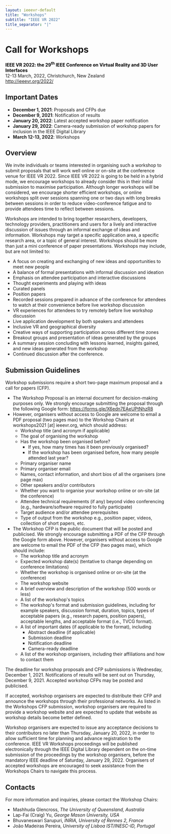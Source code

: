 ```yaml
---
layout: ieeevr-default
title: "Workshops"
subtitle: "IEEE VR 2022"
title_separator: "|"
---
```


<div>
<h1 id="cfp-workshops"> Call for Workshops</h1>
<p>
    <strong style="color: black">IEEE VR 2022: the 29<sup>th</sup> IEEE Conference on Virtual Reality and 3D User Interfaces</strong>
    <br />
    12-13 March, 2022, Christchurch, New Zealand
    <br />
    <a href="http://ieeevr.org/2022/">http://ieeevr.org/2022/</a>
</p>
    
<h2 id="important-dates"> Important Dates </h2>
<ul>
    <li><b>December 1, 2021</b>:    Proposals and CFPs due</li>
    <li><b>December 9, 2021</b>:    Notification of results</li>
    <li><b>January 20, 2022</b>:    Latest accepted workshop paper notification</li>
    <li><b>January 29, 2022</b>:    Camera-ready submission of workshop papers for inclusion in the IEEE Digital Library</li>
    <li><b>March 12-13, 2022</b>:   Workshops</li>
</ul>

<h2 id="overview">Overview</h2>
<p>
    We invite individuals or teams interested in organising such a workshop to submit proposals that will
    work well online or on-site at the conference venue for IEEE VR 2022. Since IEEE VR 2022 is going
    to be held in a hybrid mode, we encourage workshops to already consider this in their initial
    submission to maximise participation. Although longer workshops will be considered, we encourage
    shorter efficient workshops, or online workshops split over sessions spanning one or two days with
    long breaks between sessions in order to reduce video-conference fatigue and to provide attendees
    time to reflect between sessions.
</p>
<p>
    Workshops are intended to bring together researchers, developers, technology providers,
    practitioners and users for a lively and interactive discussion of issues through an informal exchange
    of ideas and information. Workshops may target a specific application area, a specific research area,
    or a topic of general interest. Workshops should be more than just a mini conference of paper
    presentations. Workshops may include, but are not limited to:
    <ul>
        <li>A focus on creating and exchanging of new ideas and opportunities to meet new people</li>
        <li>A balance of formal presentations with informal discussion and ideation</li>
        <li>Emphasis on attendee participation and interactive discussions</li>
        <li>Thought experiments and playing with ideas</li>
        <li>Curated panels</li>
        <li>Position papers</li>
        <li>Recorded sessions prepared in advance of the conference for attendees to watch at their
            convenience before live workshop discussion</li>
        <li>VR experiences for attendees to try remotely before live workshop discussion</li>
        <li>Live application development by both speakers and attendees</li>
        <li>Inclusive VR and geographical diversity</li>
        <li>Creative ways of supporting participation across different time zones</li>
        <li>Breakout groups and presentation of ideas generated by the groups</li>
        <li>A summary session concluding with lessons learned, insights gained, and new ideas
            generated from the workshop</li>
        <li>Continued discussion after the conference.</li>
    </ul>
</p>

<h2 id="submission-guidelines">Submission Guidelines</h2>
<p>
    Workshop submissions require a short two-page maximum proposal and a call for papers (CFP).
    <ul>
        <li>
            The Workshop Proposal is an internal document for decision-making purposes only. We
            strongly encourage submitting the proposal through the following Google form: <a href="https://forms.gle/X6edn7EAeUPtNhzR8">https:&#47;&#47;forms.gle&#47;X6edn7EAeUPtNhzR8</a>
        </li>
        <li>
            However, organisers without access to Google are welcome to email a PDF proposal (two
            pages max) to the Workshop Chairs at workshops2021 [at] ieeevr.org, which should address:
            <ul>
                <li>Workshop title (and acronym if applicable)</li>
                <li>The goal of organising the workshop</li>
                <li>Has the workshop been organised before?
                    <ul>
                        <li>If yes, how many times has it been previously organised?</li>
                        <li>If the workshop has been organised before, how many people attended last year?</li>
                    </ul>
                </li>
                <li>Primary organiser name</li>
                <li>Primary organiser email</li>
                <li>Names, contact information, and short bios of all the organisers (one page max)</li>
                <li>Other speakers and&#47;or contributors</li>
                <li>Whether you want to organise your workshop online or on-site (at the conference)</li>
                <li>Attendee technical requirements (if any) beyond video conferencing (e.g.,
                    hardware&#47;software required to fully participate)</li>
                <li>Target audience and&#47;or attendee prerequisites</li>
                <li>Type of output from the workshop e.g., position paper, videos, collection of short
                    papers, etc.</li>
            </ul>
        </li>
        <li>
            The Workshop CFP is the public document that will be posted and publicised. We strongly
            encourage submitting a PDF of the CFP through the Google form above. However,
            organisers without access to Google are welcome to email the PDF of the CFP (two pages
            max), which should include:
            <ul>
                <li>The workshop title and acronym</li>
                <li>Expected workshop date(s) (tentative to change depending on conference
                    limitations)</li>
                <li>Whether the workshop is organised online or on-site (at the conference)</li>
                <li>The workshop website</li>
                <li>A brief overview and description of the workshop (500 words or less)</li>
                <li>A list of the workshop's topics</li>
                <li>The workshop's format and submission guidelines, including for example speakers,
                    discussion format, duration, topics, types of acceptable papers (e.g., research
                    papers, position papers), acceptable lengths, and acceptable format (i.e., TVCG
                    format).</li>
                <li>A list of important dates (if applicable to the format), including
                    <ul>
                        <li>Abstract deadline (if applicable)</li>
                        <li>Submission deadline</li>
                        <li>Notification deadline</li>
                        <li>Camera-ready deadline</li>
                    </ul>
                </li>
                <li>A list of the workshop organisers, including their affiliations and how to contact them</li>
            </ul>
        </li>
    </ul>
</p>

<p>
    The deadline for workshop proposals and CFP submissions is Wednesday, December 1, 2021.
    Notifications of results will be sent out on Thursday, December 9, 2021. Accepted workshop
    CFPs may be posted and publicised.
</p>

<p>
    If accepted, workshop organisers are expected to distribute their CFP and announce the
    workshops through their professional networks. As listed in the Workshops CFP submission,
    workshop organisers are required to provide a workshop website and are expected to update
    that website as workshop details become better defined.
</p>

<p>
    Workshop organisers are expected to issue any acceptance decisions to their contributors no
    later than Thursday, January 20, 2022, in order to allow sufficient time for planning and advance
    registration to the conference. IEEE VR Workshops proceedings will be published electronically
    through the IEEE Digital Library dependent on the on-time submission of the proceedings by the
    workshop organisers, before the mandatory IEEE deadline of Saturday, January 29, 2022.
    Organisers of accepted workshops are encouraged to seek assistance from the Workshops
    Chairs to navigate this process.
</p>

<h2 id="contacts">Contacts</h2>
<p>
    For more information and inquiries, please contact the Workshop Chairs:
    <ul>
        <li>Mashhuda Glencross, <i>The University of Queensland, Australia</i></li>
        <li>Lap-Fai (Craig) Yu, <i>George Mason University, USA</i></li>
        <li>Bhuvaneswari Sarupuri, <i>INRIA, University of Rennes 2, France</i></li>
        <li>Jo&atilde;o Madeiras Pereira, <i>University of Lisboa IST/INESC-ID, Portugal</i></li>
    </ul>
</p>

</div>